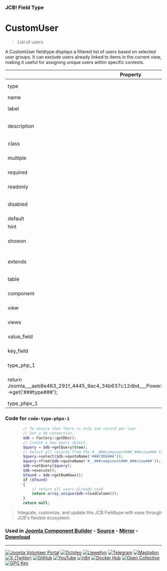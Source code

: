 ### JCB! Field Type
# CustomUser

> List of users.

A CustomUser fieldtype displays a filtered list of users based on selected user groups. It can exclude users already linked to items in the current view, making it useful for assigning unique users within specific contexts.

| Property | Example | Adjustable | Mandatory | Description |
|----------|---------|------------|-----------|-------------|
| type | staffusers | ![no](https://img.shields.io/badge/no-blue?style=flat-square) | ![yes](https://img.shields.io/badge/yes-success?style=flat-square) | (mandatory) can be anything, just not the same as any other default Joomla field type. |
| name | staff | ![yes](https://img.shields.io/badge/yes-success?style=flat-square) | ![yes](https://img.shields.io/badge/yes-success?style=flat-square) | (mandatory) is the unique name of the field. |
| label | Staff | ![yes](https://img.shields.io/badge/yes-success?style=flat-square) | ![yes](https://img.shields.io/badge/yes-success?style=flat-square) | (mandatory) (translatable) is the descriptive title of the field. |
| description | — | ![yes](https://img.shields.io/badge/yes-success?style=flat-square) | ![no](https://img.shields.io/badge/no-blue?style=flat-square) | (optional) (translatable) is text that will be shown as a tooltip when the user moves the mouse over the drop-down box. |
| class | — | ![yes](https://img.shields.io/badge/yes-success?style=flat-square) | ![no](https://img.shields.io/badge/no-blue?style=flat-square) | (optional) is a CSS class name for the HTML form field. If omitted this will default to 'inputbox'. |
| multiple | false | ![yes](https://img.shields.io/badge/yes-success?style=flat-square) | ![no](https://img.shields.io/badge/no-blue?style=flat-square) | (optional) is whether multiple items can be selected at the same time (true or false). |
| required | — | ![yes](https://img.shields.io/badge/yes-success?style=flat-square) | ![no](https://img.shields.io/badge/no-blue?style=flat-square) | (optional) The field must be filled before submitting the form. |
| readonly | — | ![yes](https://img.shields.io/badge/yes-success?style=flat-square) | ![no](https://img.shields.io/badge/no-blue?style=flat-square) | (optional) The field cannot be changed and will automatically inherit the default value |
| disabled | — | ![yes](https://img.shields.io/badge/yes-success?style=flat-square) | ![no](https://img.shields.io/badge/no-blue?style=flat-square) | (optional) The field cannot be changed and will automatically inherit the default value - it will also not submit |
| default | — | ![yes](https://img.shields.io/badge/yes-success?style=flat-square) | ![no](https://img.shields.io/badge/no-blue?style=flat-square) |  |
| hint | select a user | ![yes](https://img.shields.io/badge/yes-success?style=flat-square) | ![no](https://img.shields.io/badge/no-blue?style=flat-square) |  |
| showon | — | ![yes](https://img.shields.io/badge/yes-success?style=flat-square) | ![no](https://img.shields.io/badge/no-blue?style=flat-square) | (optional) show this field on the bases of the value in another field. https://joomla.stackexchange.com/a/17682/2166 |
| extends | user | ![yes](https://img.shields.io/badge/yes-success?style=flat-square) | ![yes](https://img.shields.io/badge/yes-success?style=flat-square) | The JFormField sub class that should be extended. The options are ('list','radio','checkboxes') |
| table | #__users | ![no](https://img.shields.io/badge/no-blue?style=flat-square) | ![yes](https://img.shields.io/badge/yes-success?style=flat-square) | (mandatory) The table being linked to. Must be #__users |
| component | com_users | ![no](https://img.shields.io/badge/no-blue?style=flat-square) | ![yes](https://img.shields.io/badge/yes-success?style=flat-square) | (mandatory) The name of the component where this table is found. Must be com_users |
| view | ###view### | ![yes](https://img.shields.io/badge/yes-success?style=flat-square) | ![yes](https://img.shields.io/badge/yes-success?style=flat-square) | (mandatory) The single view name if the place this field is added. |
| views | ###views### | ![yes](https://img.shields.io/badge/yes-success?style=flat-square) | ![yes](https://img.shields.io/badge/yes-success?style=flat-square) | (mandatory) The list view name if the place this field is added. |
| value_field | name | ![yes](https://img.shields.io/badge/yes-success?style=flat-square) | ![yes](https://img.shields.io/badge/yes-success?style=flat-square) | (mandatory) The name of the text field in table linked to. |
| key_field | id | ![yes](https://img.shields.io/badge/yes-success?style=flat-square) | ![yes](https://img.shields.io/badge/yes-success?style=flat-square) | (mandatory) The field from the linked table to save in this table as the unique key. |
| type_php_1 | // set the groups array
		return Joomla___aeb8e463_291f_4445_9ac4_34b637c12dbd___Power::getParams('com_###component###')->get('###type###'); | ![yes](https://img.shields.io/badge/yes-success?style=flat-square) | ![no](https://img.shields.io/badge/no-blue?style=flat-square) | The php for the getGroups method. |
| type_phpx_1 | [code](#code-type-phpx-1) | ![yes](https://img.shields.io/badge/yes-success?style=flat-square) | ![no](https://img.shields.io/badge/no-blue?style=flat-square) | The php for the getExcluded method. |

### <a id="code-type-phpx-1"></a>Code for `code-type-phpx-1`

```php
		// To ensure that there is only one record per user
		// Get a db connection.
		$db = Factory::getDbo();
		// Create a new query object.
		$query = $db->getQuery(true);
		// Select all records from the #__###component###_###view### table from ###CODE### column".
		$query->select($db->quoteName('###CODE###'));
		$query->from($db->quoteName('#__###component###_###view###'));
		$db->setQuery($query);
		$db->execute();
		$found = $db->getNumRows();
		if ($found)
		{
			// return all users already used
			return array_unique($db->loadColumn());
		}
		return null;
```



> Integrate, customize, and update this JCB Fieldtype with ease through JCB's flexible ecosystem.

### Used in [Joomla Component Builder](https://www.joomlacomponentbuilder.com) - [Source](https://git.vdm.dev/joomla/Component-Builder) - [Mirror](https://github.com/vdm-io/Joomla-Component-Builder) - [Download](https://git.vdm.dev/joomla/pkg-component-builder/releases)

---
[![Joomla Volunteer Portal](https://img.shields.io/badge/-Joomla-gold?logo=joomla)](https://volunteers.joomla.org/joomlers/1396-llewellyn-van-der-merwe "Join Llewellyn on the Joomla Volunteer Portal: Shaping the Future Together!") [![Octoleo](https://img.shields.io/badge/-Octoleo-black?logo=linux)](https://git.vdm.dev/octoleo "--quiet") [![Llewellyn](https://img.shields.io/badge/-Llewellyn-ffffff?logo=gitea)](https://git.vdm.dev/Llewellyn "Collaborate and Innovate with Llewellyn on Git: Building a Better Code Future!") [![Telegram](https://img.shields.io/badge/-Telegram-blue?logo=telegram)](https://t.me/Joomla_component_builder "Join Llewellyn and the Community on Telegram: Building Joomla Components Together!") [![Mastodon](https://img.shields.io/badge/-Mastodon-9e9eec?logo=mastodon)](https://joomla.social/@llewellyn "Connect and Engage with Llewellyn on Joomla Social: Empowering Communities, One Post at a Time!") [![X (Twitter)](https://img.shields.io/badge/-X-black?logo=x)](https://x.com/llewellynvdm "Join the Conversation with Llewellyn on X: Where Ideas Take Flight!") [![GitHub](https://img.shields.io/badge/-GitHub-181717?logo=github)](https://github.com/Llewellynvdm "Build, Innovate, and Thrive with Llewellyn on GitHub: Turning Ideas into Impact!") [![YouTube](https://img.shields.io/badge/-YouTube-ff0000?logo=youtube)](https://www.youtube.com/@OctoYou "Explore, Learn, and Create with Llewellyn on YouTube: Your Gateway to Inspiration!") [![n8n](https://img.shields.io/badge/-n8n-black?logo=n8n)](https://n8n.io/creators/octoleo "Effortless Automation and Impactful Workflows with Llewellyn on n8n!") [![Docker Hub](https://img.shields.io/badge/-Docker-grey?logo=docker)](https://hub.docker.com/u/llewellyn "Llewellyn on Docker: Containerize Your Creativity!") [![Open Collective](https://img.shields.io/badge/-Donate-green?logo=opencollective)](https://opencollective.com/joomla-component-builder "Donate towards JCB: Help Llewellyn financially so he can continue developing this great tool!") [![GPG Key](https://img.shields.io/badge/-GPG-blue?logo=gnupg)](https://git.vdm.dev/Llewellyn/gpg "Unlock Trust and Security with Llewellyn's GPG Key: Your Gateway to Verified Connections!")